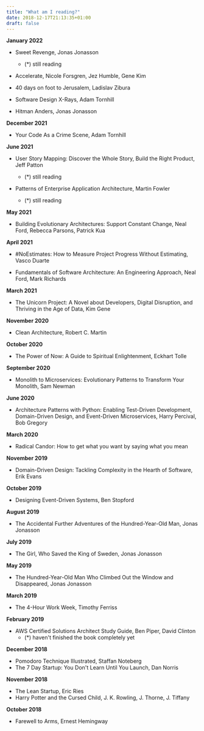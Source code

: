 ```yaml
---
title: "What am I reading?"
date: 2018-12-17T21:13:35+01:00
draft: false
---
```


**January 2022**

- Sweet Revenge, Jonas Jonasson
  - (*) still reading

- Accelerate, Nicole Forsgren, Jez Humble, Gene Kim

- 40 days on foot to Jerusalem, Ladislav Zibura

- Software Design X-Rays, Adam Tornhill

- Hitman Anders, Jonas Jonasson

**December 2021**

- Your Code As a Crime Scene, Adam Tornhill

**June 2021**

- User Story Mapping: Discover the Whole Story, Build the Right Product, Jeff Patton
  - (*) still reading

- Patterns of Enterprise Application Architecture, Martin Fowler
  - (*) still reading

**May 2021**

- Building Evolutionary Architectures: Support Constant Change, Neal Ford, Rebecca Parsons, Patrick Kua

**April 2021**

- \#NoEstimates: How to Measure Project Progress Without Estimating, Vasco Duarte

- Fundamentals of Software Architecture: An Engineering Approach, Neal Ford, Mark Richards

**March 2021**

- The Unicorn Project: A Novel about Developers, Digital Disruption, and Thriving in the Age of Data, Kim Gene

**November 2020**

- Clean Architecture, Robert C. Martin

**October 2020**

- The Power of Now: A Guide to Spiritual Enlightenment, Eckhart Tolle

**September 2020**

- Monolith to Microservices: Evolutionary Patterns to Transform Your Monolith, Sam Newman

**June 2020**

- Architecture Patterns with Python: Enabling Test-Driven Development, Domain-Driven Design, and Event-Driven Microservices, Harry Percival, Bob Gregory

**March 2020**

- Radical Candor: How to get what you want by saying what you mean

**November 2019**

- Domain-Driven Design: Tackling Complexity in the Hearth of Software, Erik Evans
  
**October 2019**

- Designing Event-Driven Systems, Ben Stopford

**August 2019** 

- The Accidental Further Adventures of the Hundred-Year-Old Man, Jonas Jonasson

**July 2019** 

- The Girl, Who Saved the King of Sweden, Jonas Jonasson

**May 2019**

- The Hundred-Year-Old Man Who Climbed Out the Window and Disappeared, Jonas Jonasson

**March 2019**

- The 4-Hour Work Week, Timothy Ferriss

**February 2019**

- AWS Certified Solutions Architect Study Guide, Ben Piper, David Clinton
  - (*) haven't finished the book completely yet

**December 2018**

- Pomodoro Technique Illustrated, Staffan Noteberg
- The 7 Day Startup: You Don't Learn Until You Launch, Dan Norris 

**November 2018**

- The Lean Startup, Eric Ries
- Harry Potter and the Cursed Child, J. K. Rowling, J. Thorne, J. Tiffany

**October 2018**

- Farewell to Arms, Ernest Hemingway
